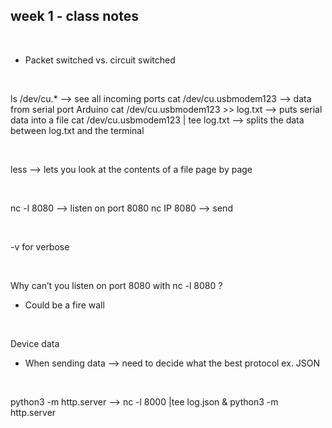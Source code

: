 ## week 1 - class notes

<p>&nbsp;</p>

- Packet switched vs. circuit switched 
<p>&nbsp;</p>

ls /dev/cu.* —>  see all incoming ports
cat /dev/cu.usbmodem123 —> data from serial port Arduino
cat /dev/cu.usbmodem123 >> log.txt —> puts serial data into a file
cat /dev/cu.usbmodem123 | tee log.txt —> splits the data between log.txt and the terminal

<p>&nbsp;</p>

less —> lets you look at the contents of a file page by page

<p>&nbsp;</p>

nc -l 8080 —> listen on port 8080
nc IP 8080 —> send 

<p>&nbsp;</p>

-v for verbose

<p>&nbsp;</p>

Why can’t you listen on port 8080 with nc -l 8080 ?
- Could be a fire wall 

<p>&nbsp;</p>

Device data 
- When sending data —> need to decide what the best protocol ex. JSON

<p>&nbsp;</p>

python3 -m http.server —>
nc -l 8000 |tee log.json & python3 -m http.server

